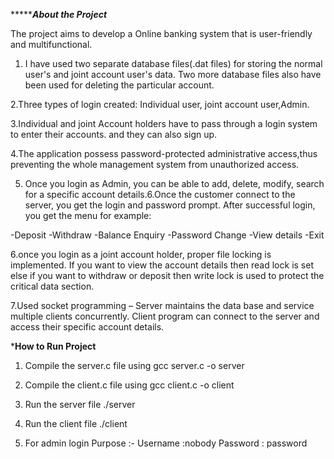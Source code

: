 ************************************About the Project*******************************

The project aims to develop a Online banking system that is user-friendly and multifunctional.

1. I have used two separate database files(.dat files) for storing the normal user's and joint account
   user's data. Two more database files also have been used for deleting the particular account.

2.Three types of login created: Individual user, joint account user,Admin.

3.Individual and joint Account holders have to pass through a login system to enter their accounts.
and they can also sign up.

4.The application possess password-protected administrative access,thus
preventing the whole management system from unauthorized access.

5. Once you login as Admin, you can be able to add, delete, modify, search for a
specific account details.6.Once the customer connect to the server, you get the login and password prompt.
After successful login, you get the menu for example:

-Deposit
-Withdraw
-Balance Enquiry
-Password Change
-View details
-Exit

6.once you login as a joint account holder, proper file locking is implemented. If you
want to view the account details then read lock is set else if you want to withdraw
or deposit then write lock is used to protect the critical data section.

7.Used socket programming – Server maintains the data base and service multiple clients
concurrently. Client program can connect to the server and access their specific account
details.

*****How to Run Project****
 
 1. Compile the server.c file using gcc server.c -o server

 2. Compile the client.c file using gcc client.c -o client

 3. Run the server file ./server

 4. Run the client file  ./client

 5. For admin login Purpose :-
    Username :nobody Password : password 
